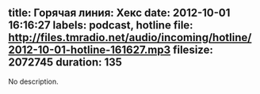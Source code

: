 title: Горячая линия: Хекс
date: 2012-10-01 16:16:27
labels: podcast, hotline
file: http://files.tmradio.net/audio/incoming/hotline/2012-10-01-hotline-161627.mp3
filesize: 2072745
duration: 135
---
No description.